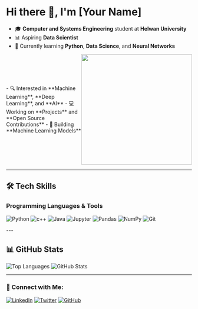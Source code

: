 # Hi there 👋, I'm [Your Name]

- 🎓 **Computer and Systems Engineering** student at **Helwan University**
- 📊 Aspiring **Data Scientist**
- 🌱 Currently learning **Python**, **Data Science**, and **Neural Networks**

<div style="display: flex; justify-content: space-between; align-items: center;">
  <div style="flex: 1;">
    <!-- Left side content (Text) -->
    - 🔍 Interested in **Machine Learning**, **Deep Learning**, and **AI**
    - 💻 Working on **Projects** and **Open Source Contributions**
    - 🌟 Building **Machine Learning Models**
  </div>
  <div style="flex: 1; text-align: right;">
    <!-- Right side content (GIF) -->
    <img src="https://media.giphy.com/media/iIqmM5tTjmpOB9mpbn/giphy.gif" width="300" height="auto"/>
  </div>
</div>

---

## 🛠️ Tech Skills

### Programming Languages & Tools
<p align="left">
  <img src="https://img.shields.io/badge/-Python-blue?style=flat-square&logo=python&logoColor=white" alt="Python" />
  <img src="https://img.shields.io/badge/-R-orange?style=flat-square&logo=r&logoColor=white" alt="c++" />
  <img src="https://img.shields.io/badge/-SQL-blue?style=flat-square&logo=postgresql&logoColor=white" alt="Java" />
  <img src="https://img.shields.io/badge/-Jupyter-orange?style=flat-square&logo=jupyter&logoColor=white" alt="Jupyter" />
  <img src="https://img.shields.io/badge/-Pandas-yellow?style=flat-square&logo=pandas&logoColor=black" alt="Pandas" />
  <img src="https://img.shields.io/badge/-NumPy-blue?style=flat-square&logo=numpy&logoColor=white" alt="NumPy" />
  <img src="https://img.shields.io/badge/-Git-red?style=flat-square&logo=git&logoColor=white" alt="Git" />
</p>
---

## 📊 GitHub Stats

<p align="left">
  <img src="https://github-readme-stats.vercel.app/api/top-langs/?username=your-username&layout=compact&theme=tokyonight" alt="Top Languages" />
  <img src="https://github-readme-stats.vercel.app/api?username=your-username&show_icons=true&theme=tokyonight" alt="GitHub Stats" />
</p>

---

### 🔗 Connect with Me:
[![LinkedIn](https://img.shields.io/badge/-LinkedIn-blue?style=flat-square&logo=linkedin&logoColor=white)](https://www.linkedin.com/in/your-profile)
[![Twitter](https://img.shields.io/badge/-Twitter-blue?style=flat-square&logo=twitter&logoColor=white)](https://twitter.com/your-handle)
[![GitHub](https://img.shields.io/badge/-GitHub-black?style=flat-square&logo=github&logoColor=white)](https://github.com/your-username)
